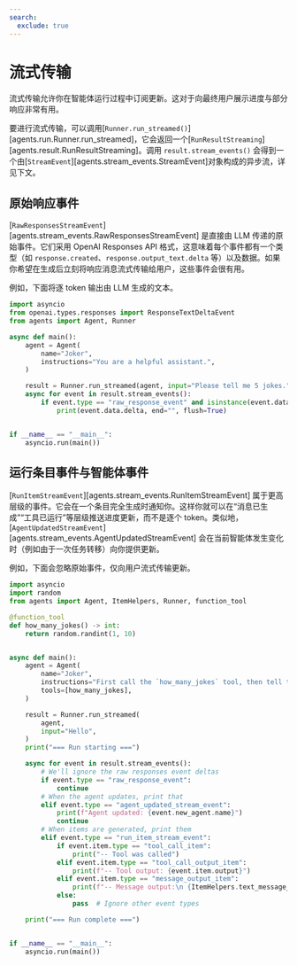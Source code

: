 ```yaml
---
search:
  exclude: true
---
```

# 流式传输

流式传输允许你在智能体运行过程中订阅更新。这对于向最终用户展示进度与部分响应非常有用。

要进行流式传输，可以调用[`Runner.run_streamed()`][agents.run.Runner.run_streamed]，它会返回一个[`RunResultStreaming`][agents.result.RunResultStreaming]。调用 `result.stream_events()` 会得到一个由[`StreamEvent`][agents.stream_events.StreamEvent]对象构成的异步流，详见下文。

## 原始响应事件

[`RawResponsesStreamEvent`][agents.stream_events.RawResponsesStreamEvent] 是直接由 LLM 传递的原始事件。它们采用 OpenAI Responses API 格式，这意味着每个事件都有一个类型（如 `response.created`、`response.output_text.delta` 等）以及数据。如果你希望在生成后立刻将响应消息流式传输给用户，这些事件会很有用。

例如，下面将逐 token 输出由 LLM 生成的文本。

```python
import asyncio
from openai.types.responses import ResponseTextDeltaEvent
from agents import Agent, Runner

async def main():
    agent = Agent(
        name="Joker",
        instructions="You are a helpful assistant.",
    )

    result = Runner.run_streamed(agent, input="Please tell me 5 jokes.")
    async for event in result.stream_events():
        if event.type == "raw_response_event" and isinstance(event.data, ResponseTextDeltaEvent):
            print(event.data.delta, end="", flush=True)


if __name__ == "__main__":
    asyncio.run(main())
```

## 运行条目事件与智能体事件

[`RunItemStreamEvent`][agents.stream_events.RunItemStreamEvent] 属于更高层级的事件。它会在一个条目完全生成时通知你。这样你就可以在“消息已生成”“工具已运行”等层级推送进度更新，而不是逐个 token。类似地，[`AgentUpdatedStreamEvent`][agents.stream_events.AgentUpdatedStreamEvent] 会在当前智能体发生变化时（例如由于一次任务转移）向你提供更新。

例如，下面会忽略原始事件，仅向用户流式传输更新。

```python
import asyncio
import random
from agents import Agent, ItemHelpers, Runner, function_tool

@function_tool
def how_many_jokes() -> int:
    return random.randint(1, 10)


async def main():
    agent = Agent(
        name="Joker",
        instructions="First call the `how_many_jokes` tool, then tell that many jokes.",
        tools=[how_many_jokes],
    )

    result = Runner.run_streamed(
        agent,
        input="Hello",
    )
    print("=== Run starting ===")

    async for event in result.stream_events():
        # We'll ignore the raw responses event deltas
        if event.type == "raw_response_event":
            continue
        # When the agent updates, print that
        elif event.type == "agent_updated_stream_event":
            print(f"Agent updated: {event.new_agent.name}")
            continue
        # When items are generated, print them
        elif event.type == "run_item_stream_event":
            if event.item.type == "tool_call_item":
                print("-- Tool was called")
            elif event.item.type == "tool_call_output_item":
                print(f"-- Tool output: {event.item.output}")
            elif event.item.type == "message_output_item":
                print(f"-- Message output:\n {ItemHelpers.text_message_output(event.item)}")
            else:
                pass  # Ignore other event types

    print("=== Run complete ===")


if __name__ == "__main__":
    asyncio.run(main())
```